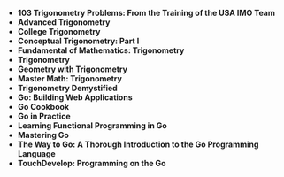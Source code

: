 
<ul>
<li><b><a target="_blank" href="https://github.com/manjunath5496/Go-Programming-Books/blob/master/go(1).pdf" style="text-decoration:none;">103 Trigonometry Problems: From the Training of the USA IMO Team</a></b></li>
                                <li><b><a target="_blank" href="https://github.com/manjunath5496/Go-Programming-Books/blob/master/go(2).pdf" style="text-decoration:none;">Advanced Trigonometry</a></b></li>
                                <li><b><a target="_blank" href="https://github.com/manjunath5496/Go-Programming-Books/blob/master/go(3).pdf" style="text-decoration:none;">College Trigonometry</a></b></li>
 <li><b><a target="_blank" href="https://github.com/manjunath5496/Go-Programming-Books/blob/master/go(4).pdf" style="text-decoration:none;">Conceptual Trigonometry: Part I </a></b></li>                              
<li><b><a target="_blank" href="https://github.com/manjunath5496/Go-Programming-Books/blob/master/go(5).pdf" style="text-decoration:none;">Fundamental of Mathematics: Trigonometry</a></b></li>
<li><b><a target="_blank" href="https://github.com/manjunath5496/Go-Programming-Books/blob/master/go(6).pdf" style="text-decoration:none;">Trigonometry</a></b></li>
                                <li><b><a target="_blank" href="https://github.com/manjunath5496/Go-Programming-Books/blob/master/go(7).pdf" style="text-decoration:none;">Geometry with Trigonometry</a></b></li>
  
<li><b><a target="_blank" href="https://github.com/manjunath5496/Go-Programming-Books/blob/master/go(8).pdf" style="text-decoration:none;">Master Math: Trigonometry</a></b></li>
                                <li><b><a target="_blank" href="https://github.com/manjunath5496/Go-Programming-Books/blob/master/go(9).pdf" style="text-decoration:none;">Trigonometry Demystified</a></b></li>
                                <li><b><a target="_blank" href="https://github.com/manjunath5496/Go-Programming-Books/blob/master/go(10).pdf" style="text-decoration:none;">Go: Building Web Applications</a></b></li>
 <li><b><a target="_blank" href="https://github.com/manjunath5496/Go-Programming-Books/blob/master/go(11).pdf" style="text-decoration:none;">Go Cookbook </a></b></li>                              
<li><b><a target="_blank" href="https://github.com/manjunath5496/Go-Programming-Books/blob/master/go(12).pdf" style="text-decoration:none;">Go in Practice</a></b></li>
<li><b><a target="_blank" href="https://github.com/manjunath5496/Go-Programming-Books/blob/master/go(13).pdf" style="text-decoration:none;">Learning Functional Programming in Go </a></b></li>
                                <li><b><a target="_blank" href="https://github.com/manjunath5496/Go-Programming-Books/blob/master/go(14).pdf" style="text-decoration:none;">Mastering Go</a></b></li>  
  
<li><b><a target="_blank" href="https://github.com/manjunath5496/Go-Programming-Books/blob/master/go(15).pdf" style="text-decoration:none;">The Way to Go: A Thorough Introduction to the Go Programming Language</a></b></li>

<li><b><a target="_blank" href="https://github.com/manjunath5496/Go-Programming-Books/blob/master/go(16).pdf" style="text-decoration:none;">TouchDevelop: Programming on the Go</a></b></li>
                          
</ul>
